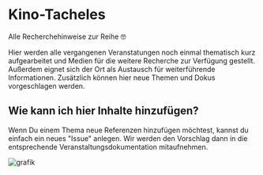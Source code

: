 # Kino-Tacheles
Alle Recherchehinweise zur Reihe 🤓


Hier werden alle vergangenen Veranstatungen noch einmal thematisch kurz aufgearbeitet und Medien für die weitere Recherche zur Verfügung gestellt. Außerdem eignet sich der Ort als Austausch für weiterführende Informationen. Zusätzlich können hier neue Themen und Dokus vorgeschlagen werden. 

## Wie kann ich hier Inhalte hinzufügen?

Wenn Du einem Thema neue Referenzen hinzufügen möchtest, kannst du einfach ein neues "Issue" anlegen. Wir werden den Vorschlag dann in die entsprechende Veranstaltungsdokumentation mitaufnehmen. 

![grafik](https://user-images.githubusercontent.com/44900699/120795272-8fb8e900-c539-11eb-99cc-c71d640f2e27.png)
